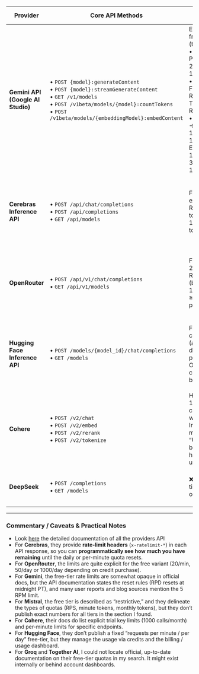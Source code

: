| Provider                          | Core API Methods                                                                                                                                                                                         | Free-Tier Quotas                                                                                                                                                                                                      | Reset Policy                                                                         | Notes                                                                                          |
| --------------------------------- | -------------------------------------------------------------------------------------------------------------------------------------------------------------------------------------------------------- | --------------------------------------------------------------------------------------------------------------------------------------------------------------------------------------------------------------------- | ------------------------------------------------------------------------------------ | ---------------------------------------------------------------------------------------------- |
| **Gemini API (Google AI Studio)** | • `POST {model}:generateContent`<br>• `POST {model}:streamGenerateContent`<br>• `GET /v1/models`<br>• `POST /v1beta/models/{model}:countTokens`<br>• `POST /v1beta/models/{embeddingModel}:embedContent` | Example free-tier (text-out):<br>• Gemini 2.5 Pro → 5 RPM, 250k TPM, 100 RPD<br>• Gemini 2.5 Flash → 10 RPM, 250k TPM, 250 RPD<br>• Gemma 3n → 30 RPM, 15k TPM, 14,400 RPD<br>Embeddings: 100 RPM, 30k TPM, 1,000 RPD | • RPM/TPM reset every minute<br>• RPD reset daily at midnight PT                     | Very detailed quota tables, transparent limits. Auth via API key (`x-goog-api-key`).           |
| **Cerebras Inference API**        | • `POST /api/chat/completions`<br>• `POST /api/completions`<br>• `GET /api/models`                                                                                                                       | Free-tier example: ~30 RPM, 64k tokens/min, 1M tokens/day                                                                                                                                                             | • Per-minute and per-day reset<br>• Actual usage visible via `x-ratelimit-*` headers | Strong OpenAI-compatible design, returns rate-limit headers so you can track programmatically. |
| **OpenRouter**                    | • `POST /api/v1/chat/completions`<br>• `GET /api/v1/models`                                                                                                                                              | Free models: 20 RPM, 50 RPD<br>(boosted to 1000 RPD if ≥10 credits purchased)                                                                                                                                         | • RPM reset per minute<br>• RPD reset daily                                          | Unified gateway to multiple providers; very close to OpenAI format. OpenRouter adapter implemented in orchestrator v1. |
| **Hugging Face Inference API**    | • `POST /models/{model_id}/chat/completions`<br>• `GET /models`                                                                                                                                          | Free credits/month (amount depends on plan)<br>Once consumed → billed                                                                                                                                                 | • Credit balance resets monthly                                                      | Auth with `Authorization: Bearer <HF_TOKEN>`. Limits vary by model size. Hugging Face chat adapter implemented in orchestrator v1. |
| **Cohere**                        | • `POST /v2/chat`<br>• `POST /v2/embed`<br>• `POST /v2/rerank`<br>• `POST /v2/tokenize`                                                                                                                  | Historically: 1000 calls/month with trial key. In dashboard may show “Unlimited”, but subject to hidden fair-use limits.                                                                                              | • Per-minute caps (e.g. 20 RPM chat, 100 RPM embed)<br>• Monthly quotas              | SDK-first approach (Python/JS clients). Auth via API key. Cohere chat adapter implemented in orchestrator v1. |
| **DeepSeek**                      | • `POST /completions`<br>• `GET /models`                                                                                                                                                                 | ❌ No free-tier (paid only)                                                                                                                                                                                            | —                                                                                    | API is OpenAI-compatible, easy migration path. Requires paid key.                              |



---

### Commentary / Caveats & Practical Notes

* Look [here](./providers_api_docs.md) the detailed documentation of all the providers API
* For **Cerebras**, they provide **rate-limit headers** (`x-ratelimit-*`) in each API response, so you can **programmatically see how much you have remaining** until the daily or per-minute quota resets.
* For **OpenRouter**, the limits are quite explicit for the free variant (20/min, 50/day or 1000/day depending on credit purchase).
* For **Gemini**, the free-tier rate limits are somewhat opaque in official docs, but the API documentation states the reset rules (RPD resets at midnight PT), and many user reports and blog sources mention the 5 RPM limit.
* For **Mistral**, the free tier is described as “restrictive,” and they delineate the types of quotas (RPS, minute tokens, monthly tokens), but they don’t publish exact numbers for all tiers in the section I found.
* For **Cohere**, their docs do list explicit trial key limits (1000 calls/month) and per-minute limits for specific endpoints.
* For **Hugging Face**, they don’t publish a fixed “requests per minute / per day” free-tier, but they manage the usage via credits and the billing / usage dashboard.
* For **Groq** and **Together AI**, I could not locate official, up-to-date documentation on their free-tier quotas in my search. It might exist internally or behind account dashboards.
